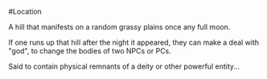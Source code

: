 #Location 

A hill that manifests on a random grassy plains once any full moon.

If one runs up that hill after the night it appeared, they can make a deal with "god", to change the bodies of two NPCs or PCs.

Said to contain physical remnants of a deity or other powerful entity...